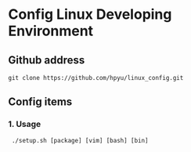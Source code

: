 # Config Linux Developing Environment

## Github address
```git clone https://github.com/hpyu/linux_config.git```

## Config items
### 1. Usage
``` ./setup.sh [package] [vim] [bash] [bin]```

